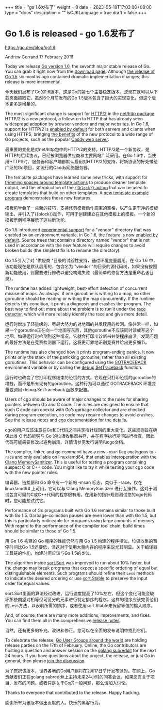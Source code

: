 +++
title = "go 1.6发布了"
weight = 8
date = 2023-05-18T17:03:08+08:00
type = "docs"
description = ""
isCJKLanguage = true
draft = false
+++

# Go 1.6 is released - go 1.6发布了

https://go.dev/blog/go1.6

Andrew Gerrand
17 February 2016

Today we release [Go version 1.6](https://go.dev/doc/go1.6), the seventh major stable release of Go. You can grab it right now from the [download page](https://go.dev/dl/). Although [the release of Go 1.5](https://blog.golang.org/go1.5) six months ago contained dramatic implementation changes, this release is more incremental.

今天我们发布了Go的1.6版本，这是Go的第七个主要稳定版本。您现在就可以从下载页面抓取它。虽然6个月前发布的Go 1.5版本包含了巨大的实现变化，但这个版本更多是增量的。

The most significant change is support for [HTTP/2](https://http2.github.io/) in the [net/http package](https://go.dev/pkg/net/http/). HTTP/2 is a new protocol, a follow-on to HTTP that has already seen widespread adoption by browser vendors and major websites. In Go 1.6, support for HTTP/2 is [enabled by default](https://go.dev/doc/go1.6#http2) for both servers and clients when using HTTPS, bringing [the benefits](https://http2.github.io/faq/) of the new protocol to a wide range of Go projects, such as the popular [Caddy web server](https://caddyserver.com/download).

最重要的变化是对net/http包中的HTTP/2的支持。HTTP/2是一个新协议，是HTTP的后续协议，已经被浏览器供应商和主要网站广泛采用。在Go 1.6中，当使用HTTPS时，服务器和客户端都默认启用对HTTP/2的支持，将新协议的好处带给广泛的Go项目，如流行的Caddy网络服务器。

The template packages have learned some new tricks, with support for [trimming spaces around template actions](https://go.dev/pkg/text/template/#hdr-Text_and_spaces) to produce cleaner template output, and the introduction of the [`{{block}}` action](https://go.dev/pkg/text/template/#hdr-Actions) that can be used to create templates that build on other templates. A [new template example program](https://cs.opensource.google/go/x/example/+/master:template) demonstrates these new features.

模板包学会了一些新的技巧，支持修剪模板动作周围的空格，以产生更干净的模板输出，并引入了{{block}}动作，可用于创建建立在其他模板上的模板。一个新的模板示例程序展示了这些新功能。

Go 1.5 introduced [experimental support](https://go.dev/s/go15vendor) for a "vendor" directory that was enabled by an environment variable. In Go 1.6, the feature is now [enabled by default](https://go.dev/doc/go1.6#go_command). Source trees that contain a directory named "vendor" that is not used in accordance with the new feature will require changes to avoid broken builds (the simplest fix is to rename the directory).

Go 1.5引入了对 "供应商 "目录的试验性支持，通过环境变量启用。在 Go 1.6 中，该功能现在是默认启用的。包含名为 "vendor "的目录的源代码树，如果没有按照新功能使用，则需要进行修改以避免构建失败（最简单的修复方法是重命名该目录）。

The runtime has added lightweight, best-effort detection of concurrent misuse of maps. As always, if one goroutine is writing to a map, no other goroutine should be reading or writing the map concurrently. If the runtime detects this condition, it prints a diagnosis and crashes the program. The best way to find out more about the problem is to run it under the [race detector](https://blog.golang.org/race-detector), which will more reliably identify the race and give more detail.

运行时增加了轻量级的、尽最大努力的对地图的并发误用的检测。像往常一样，如果一个goroutine正在向一个地图写东西，其他goroutine不应该同时读或写这个地图。如果运行时检测到这种情况，它就会打印出诊断书并使程序崩溃。发现问题的最好方法是在竞赛检测器下运行，这将更可靠地识别竞赛并给出更多细节。

The runtime has also changed how it prints program-ending panics. It now prints only the stack of the panicking goroutine, rather than all existing goroutines. This behavior can be configured using the [GOTRACEBACK](https://go.dev/pkg/runtime/#hdr-Environment_Variables) environment variable or by calling the [debug.SetTraceback](https://go.dev/pkg/runtime/debug/#SetTraceback) function.

运行时也改变了它打印程序结束的恐慌的方式。它现在只打印恐慌的goroutine的堆栈，而不是所有现有的goroutine。这种行为可以通过 GOTRACEBACK 环境变量或调用 debug.SetTraceback 函数来配置。

Users of cgo should be aware of major changes to the rules for sharing pointers between Go and C code. The rules are designed to ensure that such C code can coexist with Go’s garbage collector and are checked during program execution, so code may require changes to avoid crashes. See the [release notes](https://go.dev/doc/go1.6#cgo) and [cgo documentation](https://go.dev/cmd/cgo/#hdr-Passing_pointers) for the details.

cgo的用户应该注意在Go和C代码之间共享指针规则的重大变化。这些规则旨在确保此类 C 代码能够与 Go 的垃圾收集器共存，并在程序执行期间进行检查，因此代码可能需要修改以避免崩溃。详情请参见发行说明和cgo文档。

The compiler, linker, and go command have a new `-msan` flag analogous to `-race` and only available on linux/amd64, that enables interoperation with the [Clang MemorySanitizer](http://clang.llvm.org/docs/MemorySanitizer.html). This is useful for testing a program containing suspect C or C++ code. You might like to try it while testing your cgo code with the new pointer rules.

编译器、链接器和 Go 命令有一个新的 -msan 标志，类似于 -race，仅在 linux/amd64 上可用，它可以与 Clang MemorySanitizer 进行互操作。这对于测试包含可疑的C或C++代码的程序很有用。在用新的指针规则测试您的cgo代码时，您可能想试试它。

Performance of Go programs built with Go 1.6 remains similar to those built with Go 1.5. Garbage-collection pauses are even lower than with Go 1.5, but this is particularly noticeable for programs using large amounts of memory. With regard to the performance of the compiler tool chain, build times should be similar to those of Go 1.5.

用 Go 1.6 构建的 Go 程序的性能仍然与用 Go 1.5 构建的程序相似。垃圾收集的暂停时间比Go 1.5还要低，但这对于使用大量内存的程序来说尤其明显。关于编译器工具链的性能，构建时间应该与Go 1.5的类似。

The algorithm inside [sort.Sort](https://go.dev/pkg/sort/#Sort) was improved to run about 10% faster, but the change may break programs that expect a specific ordering of equal but distinguishable elements. Such programs should refine their `Less` methods to indicate the desired ordering or use [sort.Stable](https://go.dev/pkg/sort/#Stable) to preserve the input order for equal values.

sort.Sort里面的算法经过改进，运行速度提高了10%左右，但这个变化可能会破坏那些期望对相等但可区分的元素进行特定排序的程序。这样的程序应该完善他们的Less方法，以表明所需的排序，或者使用sort.Stable来保留等值的输入顺序。

And, of course, there are many more additions, improvements, and fixes. You can find them all in the comprehensive [release notes](https://go.dev/doc/go1.6).

当然，还有更多的补充、改进和修正。您可以在全面的发布说明中找到它们。

To celebrate the release, [Go User Groups around the world](https://github.com/golang/go/wiki/Go-1.6-release-party) are holding release parties on the 17th of February. Online, the Go contributors are hosting a question and answer session on the [golang subreddit](https://reddit.com/r/golang) for the next 24 hours. If you have questions about the project, the release, or just Go in general, then please [join the discussion](https://www.reddit.com/r/golang/comments/46bd5h/ama_we_are_the_go_contributors_ask_us_anything/).

为了庆祝该版本，世界各地的Go用户组将在2月17日举行发布派对。在网上，Go贡献者们正在golang subreddit上主持未来24小时的问答会议。如果您有关于项目、发布的问题，或者只是关于Go的一般问题，那么请加入讨论。

Thanks to everyone that contributed to the release. Happy hacking.

感谢所有为该版本做出贡献的人。快乐的黑客行为。
